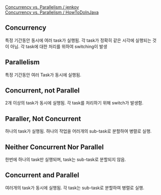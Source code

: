 [Concurrency vs. Parallelism / jenkov](http://tutorials.jenkov.com/java-concurrency/concurrency-vs-parallelism.html)   
[Concurrency vs. Parallelism / HowToDoInJava](https://howtodoinjava.com/java/multi-threading/concurrency-vs-parallelism/)

## Concurrency
특정 기간동안 동시에 여러 task가 실행됨. 각 task가 정확히 같은 시각에 실행되는 것이 아님. 각 task에 대한 처리를 위하여 switching이 발생

## Parallelism
특정 기간동안 여러 Task가 동시에 실행됨.


## Concurrent, not Parallel
2개 이상의 task가 동시에 실행됨. 각 task를 처리하기 위해 switch가 발생함.

## Paraller, Not Concurrent
하나의 task가 실행됨. 하나의 작업을 어러개의 sub-task로 분할하여 병렬로 실행.

## Neither Concurrent Nor Parallel
한번에 하나의 task만 실행되며, task는 sub-task로 분할되지 않음.

## Concurrent and Parallel
여러개의 task가 동시에 실행됨. 각 task는 sub-task로 분할하여 병렬로 실행.
